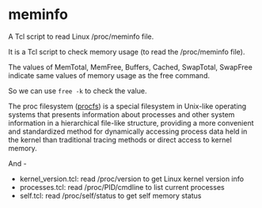 # meminfo
A Tcl script to read Linux /proc/meminfo file.

It is a Tcl script to check memory usage (to read the /proc/meminfo file).

The values of MemTotal, MemFree, Buffers, Cached, SwapTotal, SwapFree
indicate same values of memory usage as the free command.

So we can use `free -k` to check the value.

The proc filesystem ([procfs](https://en.wikipedia.org/wiki/procfs)) is a special filesystem
in Unix-like operating systems that presents information about processes and other system 
information in a hierarchical file-like structure, providing a more convenient and standardized 
method for dynamically accessing process data held in the kernel than traditional tracing 
methods or direct access to kernel memory.

And -
 * kernel_version.tcl: read /proc/version to get Linux kernel version info
 * processes.tcl: read /proc/PID/cmdline to list current processes
 * self.tcl: read /proc/self/status to get self memory status

